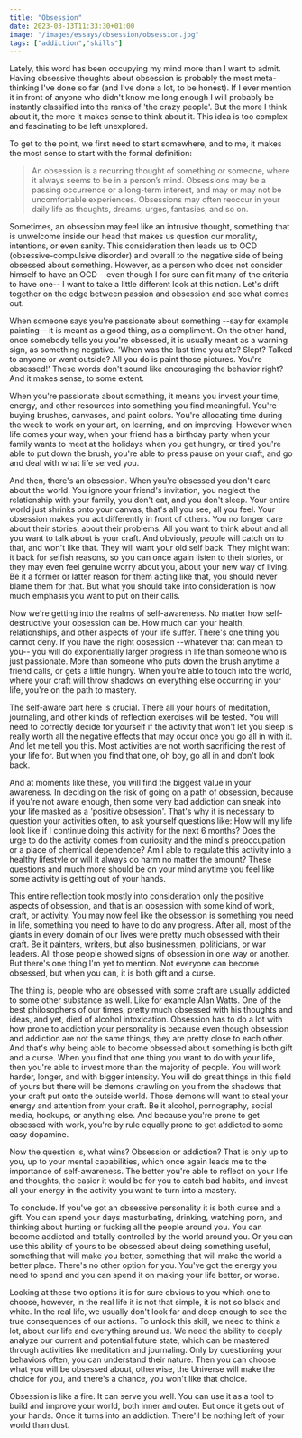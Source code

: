 ```yaml
---
title: "Obsession"
date: 2023-03-13T11:33:30+01:00
image: "/images/essays/obsession/obsession.jpg"
tags: ["addiction","skills"]
---
```


Lately, this word has been occupying my mind more than I want to admit.  Having obsessive thoughts about obsession is probably the most meta-thinking I've done so far (and I've done a lot, to be honest). If I ever mention it in front of anyone who didn't know me long enough I will probably be instantly classified into the ranks of 'the crazy people'. But the more I think about it, the more it makes sense to think about it. This idea is too complex and fascinating to be left unexplored.

To get to the point, we first need to start somewhere, and to me, it makes the most sense to start with the formal definition:

> An obsession is a recurring thought of something or someone, where it always seems to be in a person’s mind.
Obsessions may be a passing occurrence or a long-term interest, and may or may not be uncomfortable experiences.
Obsessions may often reoccur in your daily life as thoughts, dreams, urges, fantasies, and so on.
>

Sometimes, an obsession may feel like an intrusive thought, something that is unwelcome inside our head that makes us question our morality, intentions, or even sanity. This consideration then leads us to OCD (obsessive-compulsive disorder) and overall to the negative side of being obsessed about something. However, as a person who does not consider himself to have an OCD --even though I for sure can fit many of the criteria to have one-- I want to take a little different look at this notion. Let's drift together on the edge between passion and obsession and see what comes out.

When someone says you're passionate about something --say for example painting-- it is meant as a good thing, as a compliment. On the other hand, once somebody tells you you're obsessed, it is usually meant as a warning sign, as something negative.
'When was the last time you ate? Slept? Talked to anyone or went outside? All you do is paint those pictures. You're obsessed!'
These words don't sound like encouraging the behavior right? And it makes sense, to some extent.

When you're passionate about something, it means you invest your time, energy, and other resources into something you find meaningful. You're buying brushes, canvases, and paint colors. You're allocating time during the week to work on your art, on learning, and on improving. However when life comes your way, when your friend has a birthday party when your family wants to meet at the holidays when you get hungry, or tired you're able to put down the brush, you're able to press pause on your craft, and go and deal with what life served you.

And then, there's an obsession. When you're obsessed you don't care about the world. You ignore your friend's invitation, you neglect the relationship with your family, you don't eat, and you don't sleep. Your entire world just shrinks onto your canvas, that's all you see, all you feel. Your obsession makes you act differently in front of others. You no longer care about their stories, about their problems. All you want to think about and all you want to talk about is your craft. And obviously, people will catch on to that, and won't like that. They will want your old self back. They might want it back for selfish reasons, so you can once again listen to their stories, or they may even feel genuine worry about you, about your new way of living. Be it a former or latter reason for them acting like that, you should never blame them for that. But what you should take into consideration is how much emphasis you want to put on their calls.

Now we're getting into the realms of self-awareness. No matter how self-destructive your obsession can be. How much can your health, relationships, and other aspects of your life suffer. There's one thing you cannot deny. If you have the right obsession --whatever that can mean to you-- you will do exponentially larger progress in life than someone who is just passionate. More than someone who puts down the brush anytime a friend calls, or gets a little hungry. When you're able to touch into the world, where your craft will throw shadows on everything else occurring in your life, you're on the path to mastery.

The self-aware part here is crucial. There all your hours of meditation, journaling, and other kinds of reflection exercises will be tested. You will need to correctly decide for yourself if the activity that won't let you sleep is really worth all the negative effects that may occur once you go all in with it. And let me tell you this. Most activities are not worth sacrificing the rest of your life for. But when you find that one, oh boy, go all in and don't look back.

And at moments like these, you will find the biggest value in your awareness. In deciding on the risk of going on a path of obsession, because if you're not aware enough, then some very bad addiction can sneak into your life masked as a 'positive obsession'. That's why it is necessary to question your activities often, to ask yourself questions like: How will my life look like if I continue doing this activity for the next 6 months? Does the urge to do the activity comes from curiosity and the mind's preoccupation or a place of chemical dependence? Am I able to regulate this activity into a healthy lifestyle or will it always do harm no matter the amount? These questions and much more should be on your mind anytime you feel like some activity is getting out of your hands.

This entire reflection took mostly into consideration only the positive aspects of obsession, and that is an obsession with some kind of work, craft, or activity. You may now feel like the obsession is something you need in life, something you need to have to do any progress. After all, most of the giants in every domain of our lives were pretty much obsessed with their craft. Be it painters, writers, but also businessmen, politicians, or war leaders. All those people showed signs of obsession in one way or another. But there's one thing I'm yet to mention. Not everyone can become obsessed, but when you can, it is both gift and a curse.

The thing is, people who are obsessed with some craft are usually addicted to some other substance as well. Like for example Alan Watts. One of the best philosophers of our times, pretty much obsessed with his thoughts and ideas, and yet, died of alcohol intoxication. Obsession has to do a lot with how prone to addiction your personality is because even though obsession and addiction are not the same things, they are pretty close to each other. And that's why being able to become obsessed about something is both gift and a curse. When you find that one thing you want to do with your life, then you're able to invest more than the majority of people. You will work harder, longer, and with bigger intensity. You will do great things in this field of yours but there will be demons crawling on you from the shadows that your craft put onto the outside world. Those demons will want to steal your energy and attention from your craft. Be it alcohol, pornography, social media, hookups, or anything else. And because you're prone to get obsessed with work, you're by rule equally prone to get addicted to some easy dopamine.

Now the question is, what wins? Obsession or addiction? That is only up to you, up to your mental capabilities, which once again leads me to the importance of self-awareness. The better you're able to reflect on your life and thoughts, the easier it would be for you to catch bad habits, and invest all your energy in the activity you want to turn into a mastery.

To conclude. If you've got an obsessive personality it is both curse and a gift. You can spend your days masturbating, drinking, watching porn, and thinking about hurting or fucking all the people around you. You can become addicted and totally controlled by the world around you. Or you can use this ability of yours to be obsessed about doing something useful, something that will make you better, something that will make the world a better place. There's no other option for you. You've got the energy you need to spend and you can spend it on making your life better, or worse.

Looking at these two options it is for sure obvious to you which one to choose, however, in the real life it is not that simple, it is not so black and white. In the real life, we usually don't look far and deep enough to see the true consequences of our actions. To unlock this skill, we need to think a lot, about our life and everything around us. We need the ability to deeply analyze our current and potential future state, which can be mastered through activities like meditation and journaling. Only by questioning your behaviors often, you can understand their nature. Then you can choose what you will be obsessed about, otherwise, the Universe will make the choice for you, and there's a chance, you won't like that choice.

Obsession is like a fire. It can serve you well. You can use it as a tool to build and improve your world, both inner and outer. But once it gets out of your hands. Once it turns into an addiction. There'll be nothing left of your world than dust.